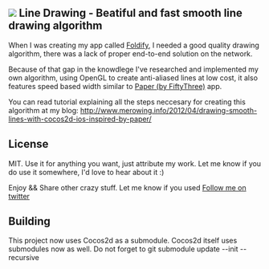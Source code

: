 ![](https://github.com/krzysztofzablocki/smooth-drawing/raw/master/Example.png)
Line Drawing - Beatiful and fast smooth line drawing algorithm
--------------

When I was creating my app called [Foldify](http://foldifyapp.com), I needed a good quality drawing algorithm, there was a lack of proper end-to-end solution on the network.

Because of that gap in the knowdlege I've researched and implemented my own algorithm, using OpenGL to create anti-aliased lines at low cost, it also features speed based width similar to [Paper (by FiftyThree)](https://www.fiftythree.com/paper) app.

You can read tutorial explaining all the steps neccesary for creating this algorithm at my blog: http://www.merowing.info/2012/04/drawing-smooth-lines-with-cocos2d-ios-inspired-by-paper/

License
------------------
MIT. Use it for anything you want, just attribute my work. 
Let me know if you do use it somewhere, I'd love to hear about it :)

Enjoy && Share other crazy stuff. Let me know if you used
[Follow me on twitter](http://twitter.com/merowing_)

Building
------------------

This project now uses Cocos2d as a submodule. Cocos2d itself uses submodules now as well. Do not forget to git submodule update --init --recursive
